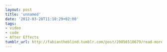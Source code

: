 ```yaml
---
layout: post
title: 'unnamed'
date: '2012-03-28T11:18:29+02:00'
tags:
- video
- code
- After Effects
tumblr_url: http://fabiantheblind.tumblr.com/post/20056510679/read-more-over-here
---
```


